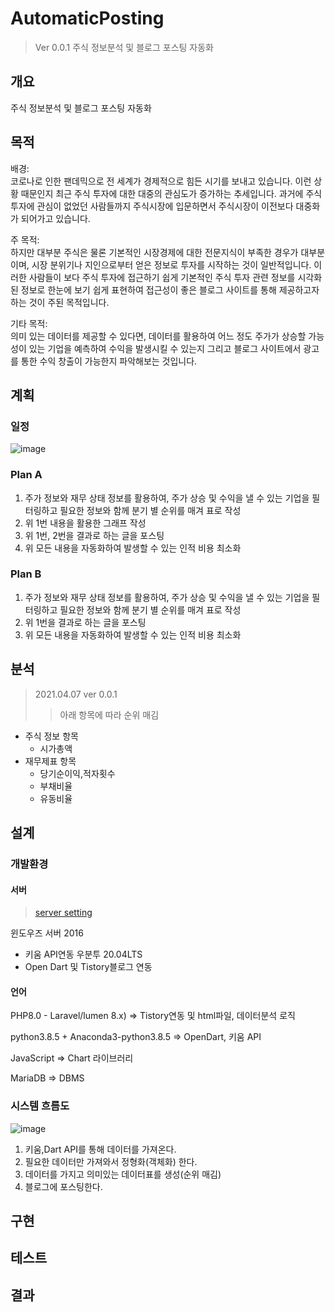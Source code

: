 # AutomaticPosting
> Ver 0.0.1
주식 정보분석 및 블로그 포스팅 자동화
## 개요
주식 정보분석 및 블로그 포스팅 자동화

## 목적
배경:<br>
 코로나로 인한 팬데믹으로 전 세계가 경제적으로 힘든 시기를 보내고 있습니다. 이런 상황 때문인지 최근 주식 투자에 대한 대중의 관심도가 증가하는 추세입니다. 과거에 주식 투자에 관심이 없었던 사람들까지 주식시장에 입문하면서 주식시장이 이전보다 대중화가 되어가고 있습니다.

주 목적:<br> 
 하지만 대부분 주식은 물론 기본적인 시장경제에 대한 전문지식이 부족한 경우가 대부분이며, 시장 분위기나 지인으로부터 얻은 정보로 투자를 시작하는 것이 일반적입니다. 이러한 사람들이 보다 주식 투자에 접근하기 쉽게 기본적인 주식 투자 관련 정보를 시각화된 정보로 한눈에 보기 쉽게 표현하여 접근성이 좋은 블로그 사이트를 통해 제공하고자 하는 것이 주된 목적입니다.

기타 목적:<br>
 의미 있는 데이터를 제공할 수 있다면, 데이터를 활용하여 어느 정도 주가가 상승할 가능성이 있는 기업을 예측하여 수익을 발생시킬 수 있는지 그리고 블로그 사이트에서 광고를 통한 수익 창출이 가능한지 파악해보는 것입니다.
## 계획
### 일정
![image](https://user-images.githubusercontent.com/42951596/113843659-bc1ce700-97ce-11eb-9c2a-5258ec302fb8.png)
### Plan A
1. 주가 정보와 재무 상태 정보를 활용하여, 주가 상승 및 수익을 낼 수 있는 기업을 필터링하고 필요한 정보와 함께 분기 별 순위를 매겨 표로 작성
2. 위 1번 내용을 활용한 그래프 작성
3. 위 1번, 2번을 결과로 하는 글을 포스팅
4. 위 모든 내용을 자동화하여 발생할 수 있는 인적 비용 최소화

### Plan B
1. 주가 정보와 재무 상태 정보를 활용하여, 주가 상승 및 수익을 낼 수 있는 기업을 필터링하고 필요한 정보와 함께 분기 별 순위를 매겨 표로 작성
2. 위 1번을 결과로 하는 글을 포스팅
3. 위 모든 내용을 자동화하여 발생할 수 있는 인적 비용 최소화

## 분석
> 2021.04.07 ver 0.0.1
>> 아래 항목에 따라 순위 매김
- 주식 정보 항목
  - 시가총액
- 재무제표 항목
  - 당기순이익,적자횟수
  - 부채비율  
  - 유동비율
## 설계
### 개발환경
#### 서버
> [server setting](./docs/server-setting.md)

윈도우즈 서버 2016
- 키움 API연동
우분투 20.04LTS
- Open Dart 및 Tistory블로그 연동
#### 언어
PHP8.0 - Laravel/lumen 8.x)
=> Tistory연동 및 html파일, 데이터분석 로직

python3.8.5 + Anaconda3-python3.8.5
=> OpenDart, 키움 API

JavaScript
=> Chart 라이브러리

MariaDB
=> DBMS
### 시스템 흐름도
![image](https://user-images.githubusercontent.com/42951596/113844114-203fab00-97cf-11eb-91bf-22e587f52415.png)

1. 키움,Dart API를 통해 데이터를 가져온다.
2. 필요한 데이터만 가져와서 정형화(객체화) 한다.
3. 데이터를 가지고 의미있는 데이터표를 생성(순위 매김)
4. 블로그에 포스팅한다.

## 구현
## 테스트
## 결과
